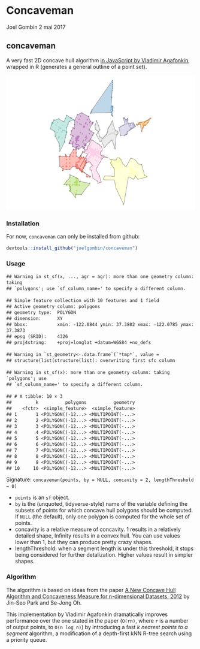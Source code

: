Concaveman
================
Joel Gombin
2 mai 2017

concaveman
----------

A very fast 2D concave hull algorithm [in JavaScript by Vladimir Agafonkin](https://github.com/mapbox/concaveman), wrapped in R (generates a general outline of a point set).

![](README_files/figure-markdown_github/example-1.png)

### Installation

For now, `concaveman` can only be installed from github:

``` r
devtools::install_github("joelgombin/concaveman")
```

### Usage

    ## Warning in st_sf(x, ..., agr = agr): more than one geometry column: taking
    ## `polygons'; use `sf_column_name=' to specify a different column.

    ## Simple feature collection with 10 features and 1 field
    ## Active geometry column: polygons
    ## geometry type:  POLYGON
    ## dimension:      XY
    ## bbox:           xmin: -122.0844 ymin: 37.3802 xmax: -122.0785 ymax: 37.3873
    ## epsg (SRID):    4326
    ## proj4string:    +proj=longlat +datum=WGS84 +no_defs

    ## Warning in `st_geometry<-.data.frame`(`*tmp*`, value =
    ## structure(list(structure(list(: overwriting first sfc column

    ## Warning in st_sf(x): more than one geometry column: taking `polygons'; use
    ## `sf_column_name=' to specify a different column.

    ## # A tibble: 10 × 3
    ##         k          polygons          geometry
    ##    <fctr>  <simple_feature>  <simple_feature>
    ## 1       1 <POLYGON((-12...> <MULTIPOINT(-...>
    ## 2       2 <POLYGON((-12...> <MULTIPOINT(-...>
    ## 3       3 <POLYGON((-12...> <MULTIPOINT(-...>
    ## 4       4 <POLYGON((-12...> <MULTIPOINT(-...>
    ## 5       5 <POLYGON((-12...> <MULTIPOINT(-...>
    ## 6       6 <POLYGON((-12...> <MULTIPOINT(-...>
    ## 7       7 <POLYGON((-12...> <MULTIPOINT(-...>
    ## 8       8 <POLYGON((-12...> <MULTIPOINT(-...>
    ## 9       9 <POLYGON((-12...> <MULTIPOINT(-...>
    ## 10     10 <POLYGON((-12...> <MULTIPOINT(-...>

Signature: `concaveman(points, by = NULL, concavity = 2, lengthThreshold = 0)`

-   `points` is an `sf` object.
-   `by` is the (unquoted, tidyverse-style) name of the variable defining the subsets of points for which concave hull polygons should be computed. If `NULL` (the default), only one polygon is computed for the whole set of points.
-   concavity is a relative measure of concavity. 1 results in a relatively detailed shape, Infinity results in a convex hull. You can use values lower than 1, but they can produce pretty crazy shapes.
-   lengthThreshold: when a segment length is under this threshold, it stops being considered for further detalization. Higher values result in simpler shapes.

### Algorithm

The algorithm is based on ideas from the paper [A New Concave Hull Algorithm and Concaveness Measure for n-dimensional Datasets, 2012](http://www.iis.sinica.edu.tw/page/jise/2012/201205_10.pdf) by Jin-Seo Park and Se-Jong Oh.

This implementation by Vladimir Agafonkin dramatically improves performance over the one stated in the paper (`O(rn)`, where `r` is a number of output points, to `O(n log n)`) by introducing a fast *k nearest points to a segment* algorithm, a modification of a depth-first kNN R-tree search using a priority queue.
